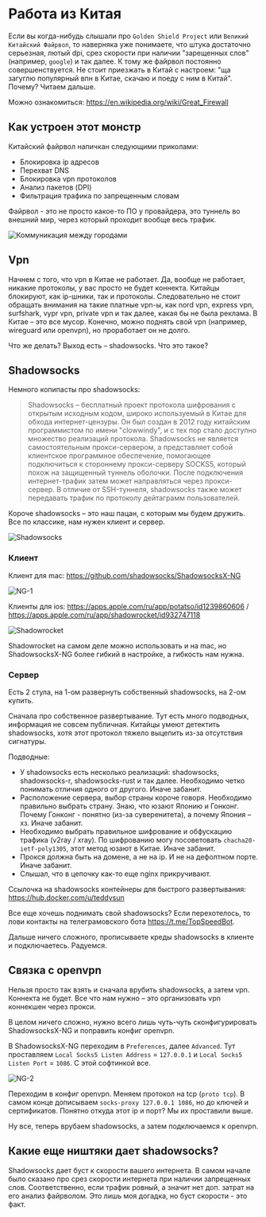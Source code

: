 # Работа из Китая

Если вы когда-нибудь слышали про `Golden Shield Project` или `Великий Китайский Файрвол`, то наверняка уже понимаете, что штука достаточно серьезная, лютый dpi, срез скорости при наличии "зарещенных слов" (например, `google`) и так далее. К тому же файрвол постоянно совершенствуется. Не стоит приезжать в Китай с настроем: "ща загуглю популярный впн в Китае, скачаю и поеду с ним в Китай". Почему? Читаем дальше.

Можно ознакомиться: <https://en.wikipedia.org/wiki/Great_Firewall>

## Как устроен этот монстр

Китайский файрвол напичкан следующими приколами:

- Блокировка ip адресов
- Перехват DNS
- Блокировка vpn протоколов
- Анализ пакетов (DPI)
- Фильтрация трафика по запрещенным словам

Файрвол - это не просто какое-то ПО у провайдера, это туннель во внешний мир, через который проходит вообще весь трафик.

![Коммуникация между городами](https://github.com/KostikShutov/working-from-china/assets/22249844/2161da6b-8af2-4510-98af-93252c57c0fb)

## Vpn

Начнем с того, что vpn в Китае не работает. Да, вообще не работает, никакие протоколы, у вас просто не будет коннекта. Китайцы блокируют, как ip-шники, так и протоколы. Следовательно не стоит обращать внимания на такие платные vpn-ы, как nord vpn, express vpn, surfshark, vypr vpn, private vpn и так далее, какая бы не была реклама. В Китае – это все мусор. Конечно, можно поднять свой vpn (например, wireguard или openvpn), но проработает он не долго.

Что же делать? Выход есть – shadowsocks. Что это такое?

## Shadowsocks

Немного копипасты про shadowsocks:

> Shadowsocks – бесплатный проект протокола шифрования с открытым исходным кодом, широко используемый в Китае для обхода интернет-цензуры. Он был создан в 2012 году китайским программистом по имени "clowwindy", и с тех пор стало доступно множество реализаций протокола. Shadowsocks не является самостоятельным прокси-сервером, а представляет собой клиентское программное обеспечение, помогающее подключиться к стороннему прокси-серверу SOCKS5, который похож на защищенный туннель оболочки. После подключения интернет-трафик затем может направляться через прокси-сервер. В отличие от SSH-туннеля, shadowsocks также может передавать трафик по протоколу дейтаграмм пользователей.

Короче shadowsocks – это наш пацан, с которым мы будем дружить. Все по классике, нам нужен клиент и сервер.

![Shadowsocks](https://github.com/KostikShutov/working-from-china/assets/22249844/b47eb299-fd23-4f15-bdcd-086781a6263a)

### Клиент

Клиент для mac: <https://github.com/shadowsocks/ShadowsocksX-NG>

![NG-1](https://github.com/KostikShutov/working-from-china/assets/22249844/dda925e6-4c3b-4a21-9d30-30c3653d3d9f)

Клиенты для ios: <https://apps.apple.com/ru/app/potatso/id1239860606> / <https://apps.apple.com/ru/app/shadowrocket/id932747118>

![Shadowrocket](https://github.com/KostikShutov/working-from-china/assets/22249844/5bcd34b5-4e5f-4939-b3fd-ceb3855efdeb)

Shadowrocket на самом деле можно использовать и на mac, но ShadowsocksX-NG более гибкий в настройке, а гибкость нам нужна.

### Сервер

Есть 2 стула, на 1-ом развернуть собственный shadowsocks, на 2-ом купить.

Сначала про собственное развертывание. Тут есть много подводных, информация не совсем публичная. Китайцы умеют детектить shadowsocks, хотя этот протокол тяжело выцепить из-за отсутствия сигнатуры.

Подводные:

- У shadowsocks есть несколько реализаций: shadowsocks, shadowsocks-r, shadowsocks-rust и так далее. Необходимо четко понимать отличия одного от другого. Иначе забанит.
- Расположение сервера, выбор страны короче говоря. Необходимо правильно выбрать страну. Знаю, что юзают Японию и Гонконг. Почему Гонконг - понятно (из-за суверенитета), а почему Япония – хз. Иначе забанит.
- Необходимо выбрать правильное шифрование и обфускацию трафика (v2ray / xray). По шифрованию могу посоветовать `chacha20-ietf-poly1305`, этот метод юзают в Китае. Иначе забанит.
- Прокся должна быть на домене, а не на ip. И не на дефолтном порте. Иначе забанит.
- Слышал, что в цепочку как-то еще nginx прикручивают.

Ссылочка на shadowsocks контейнеры для быстрого развертывания: <https://hub.docker.com/u/teddysun>

Все еще хочешь поднимать свой shadowsocks? Если перехотелось, то лови контакты на телеграмовского бота <https://t.me/TopSpeedBot>.

Дальше ничего сложного, прописываете креды shadowsocks в клиенте и подключаетесь. Радуемся.

## Связка с openvpn

Нельзя просто так взять и сначала врубить shadowsocks, а затем vpn. Коннекта не будет. Все что нам нужно – это организовать vpn коннекшен через прокси.

В целом ничего сложно, нужно всего лишь чуть-чуть сконфигурировать ShadowsocksX-NG и поправить конфиг openvpn.

В ShadowsocksX-NG переходим в `Preferences`, далее `Advanced`. Тут проставляем `Local Socks5 Listen Address` = `127.0.0.1` и `Local Socks5 Listen Port` = `1086`. С этой софтинкой все.

![NG-2](https://github.com/KostikShutov/working-from-china/assets/22249844/725498e2-5ea1-4287-9878-69be34fbae15)

Переходим в конфиг openvpn. Меняем протокол на tcp (`proto tcp`). В самом конце дописываем `socks-proxy 127.0.0.1 1086`, но до ключей и сертификатов. Понятно откуда этот ip и порт? Мы их проставили выше.

Ну все, теперь врубаем shadowsocks, а затем подключаемся к openvpn.

## Какие еще ништяки дает shadowsocks?

Shadowsocks дает буст к скорости вашего интернета. В самом начале было сказано про срез скорости интернета при наличии запрещенных слов. Соответственно, если трафик ровный, а значит нет доп. затрат на его анализ файрволом. Это лишь моя догадка, но буст скорости - это факт.
